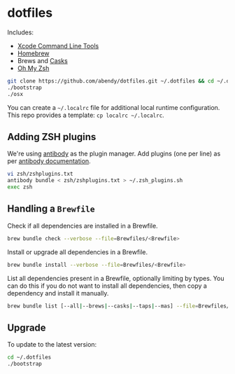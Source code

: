 # dotfiles

Includes:

* [Xcode Command Line Tools][xclt]
* [Homebrew][hb]
* Brews and [Casks][casks]
* [Oh My Zsh][omz]

```sh
git clone https://github.com/abendy/dotfiles.git ~/.dotfiles && cd ~/.dotfiles
./bootstrap
./osx
```

You can create a `~/.localrc` file for additional local runtime configuration. This repo provides a template: `cp localrc ~/.localrc`.

## Adding ZSH plugins

We're using [antibody][ab] as the plugin manager. Add plugins (one per line) as per [antibody documentation][abd].

```sh
vi zsh/zshplugins.txt
antibody bundle < zsh/zshplugins.txt > ~/.zsh_plugins.sh
exec zsh
```

## Handling a `Brewfile`

Check if all dependencies are installed in a Brewfile.

```sh
brew bundle check --verbose --file=Brewfiles/<Brewfile>
```

Install or upgrade all dependencies in a Brewfile.

```sh
brew bundle install --verbose --file=Brewfiles/<Brewfile>
```

List all dependencies present in a Brewfile, optionally limiting by types. You can do this if you do not want to install all dependencies, then copy a dependency and install it manually.

```sh
brew bundle list [--all|--brews|--casks|--taps|--mas] --file=Brewfiles/<Brewfile>
```

## Upgrade

To update to the latest version:

```sh
cd ~/.dotfiles
./bootstrap
```

   [xclt]: <https://developer.apple.com/downloads>
   [hb]: <http://brew.sh>
   [casks]: <http://caskroom.io>
   [omz]: <https://github.com/robbyrussell/oh-my-zsh>
   [ab]: <https://getantibody.github.io/>
   [abd]: <https://getantibody.github.io/usage/>
